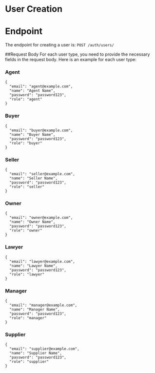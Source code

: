 # User Creation

# Endpoint

The endpoint for creating a user is: 
```POST /auth/users/```

##Request Body
For each user type, you need to provide the necessary fields in the request body. Here is an example for each user type:
### Agent
```
{
  "email": "agent@example.com",
  "name": "Agent Name",
  "password": "password123",
  "role": "agent"
}
```
### Buyer
```
{
  "email": "buyer@example.com",
  "name": "Buyer Name",
  "password": "password123",
  "role": "buyer"
}

```
### Seller
```
{
  "email": "seller@example.com",
  "name": "Seller Name",
  "password": "password123",
  "role": "seller"
}
```
### Owner
```
{
  "email": "owner@example.com",
  "name": "Owner Name",
  "password": "password123",
  "role": "owner"
}
```
### Lawyer
```
{
  "email": "lawyer@example.com",
  "name": "Lawyer Name",
  "password": "password123",
  "role": "lawyer"
}
```
### Manager
```
{
  "email": "manager@example.com",
  "name": "Manager Name",
  "password": "password123",
  "role": "manager"
}
```
### Supplier
```
{
  "email": "supplier@example.com",
  "name": "Supplier Name",
  "password": "password123",
  "role": "supplier"
}
```
